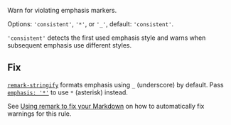 Warn for violating emphasis markers.

Options: `'consistent'`, `'*'`, or `'_'`, default: `'consistent'`.

`'consistent'` detects the first used emphasis style and warns when
subsequent emphasis use different styles.

## Fix

[`remark-stringify`](https://github.com/remarkjs/remark/tree/HEAD/packages/remark-stringify)
formats emphasis using `_` (underscore) by default.
Pass
[`emphasis: '*'`](https://github.com/remarkjs/remark/tree/HEAD/packages/remark-stringify#optionsemphasis)
to use `*` (asterisk) instead.

See [Using remark to fix your Markdown](https://github.com/remarkjs/remark-lint#using-remark-to-fix-your-markdown)
on how to automatically fix warnings for this rule.